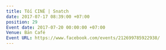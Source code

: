 ```yaml
---
title: Tối CINÉ | Snatch
date: 2017-07-17 08:39:00 +07:00
position: 29
Event date: 2017-07-20 00:00:00 +07:00
Venue: Bản Café
Event URL: https://www.facebook.com/events/212699785922938/
---
```


